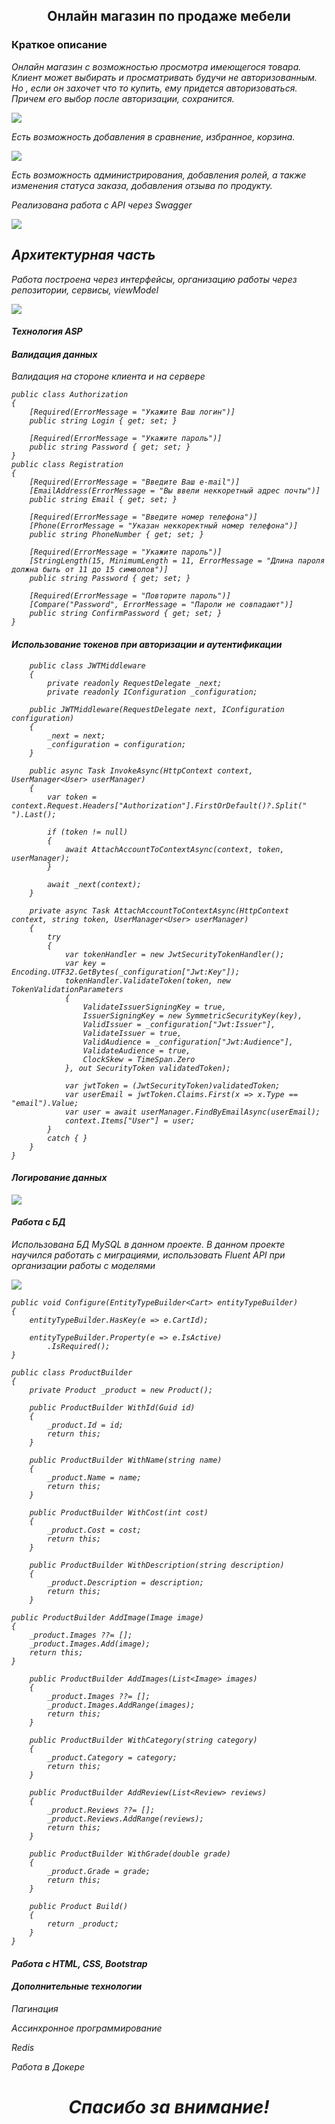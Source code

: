 <div class="text" align="center">
    <h2>Онлайн магазин по продаже мебели</h2>
</div>
<h3>Краткое описание</h3>
<p><em>Онлайн магазин с возможностью просмотра имеющегося товара. Клиент может выбирать и просматривать будучи не авторизованным. Но , если он захочет что то купить, ему придется авторизоваться. Причем его выбор после авторизации, сохранится. </p>
<img src="https://github.com/user-attachments/assets/ca2907c0-4262-47ed-a176-837d4c91bd1c" />
    
<p><em>Есть возможность добавления в сравнение, избранное, корзина. </p>
<img src="https://github.com/user-attachments/assets/dd53183c-e0dc-4946-9eef-0264291cee39" />
    
<p><em>Есть возможность администрирования, добавления ролей, а также изменения статуса заказа, добавления отзыва по продукту. </p>
<p><em>Реализована работа с API через Swagger </p>
<img src="https://github.com/user-attachments/assets/fad00963-34be-44a1-b618-fa4d4bc4bbcb" />

<h2>Архитектурная часть</h2>
<p><em>Работа построена через интерфейсы, организацию работы через репозитории, сервисы, viewModel </p>
<img src="https://github.com/user-attachments/assets/a28a4009-ac47-4d9c-bfb2-3c2d3718afec" />
<h4>Технология ASP</h4>
<h4>Валидация данных</h4>
<p><em></em>Валидация на стороне клиента и на сервере</p>

    public class Authorization
    {
        [Required(ErrorMessage = "Укажите Ваш логин")]
        public string Login { get; set; }

        [Required(ErrorMessage = "Укажите пароль")]
        public string Password { get; set; }
    }
    public class Registration
    {
        [Required(ErrorMessage = "Введите Ваш e-mail")]
        [EmailAddress(ErrorMessage = "Вы ввели неккоретный адрес почты")]
        public string Email { get; set; }

        [Required(ErrorMessage = "Введите номер телефона")]
        [Phone(ErrorMessage = "Указан неккоректный номер телефона")]
        public string PhoneNumber { get; set; }

        [Required(ErrorMessage = "Укажите пароль")]
        [StringLength(15, MinimumLength = 11, ErrorMessage = "Длина пароля должна быть от 11 до 15 символов")]
        public string Password { get; set; }

        [Required(ErrorMessage = "Повторите пароль")]
        [Compare("Password", ErrorMessage = "Пароли не совпадают")]
        public string ConfirmPassword { get; set; }
    }
<h4>Использование токенов при авторизации и аутентификации </h4>

        public class JWTMiddleware
        {
            private readonly RequestDelegate _next;
            private readonly IConfiguration _configuration;

        public JWTMiddleware(RequestDelegate next, IConfiguration configuration)
        {
            _next = next;
            _configuration = configuration;
        }

        public async Task InvokeAsync(HttpContext context, UserManager<User> userManager)
        {
            var token = context.Request.Headers["Authorization"].FirstOrDefault()?.Split(" ").Last();

            if (token != null)
            {
                await AttachAccountToContextAsync(context, token, userManager);
            }

            await _next(context);
        }

        private async Task AttachAccountToContextAsync(HttpContext context, string token, UserManager<User> userManager)
        {
            try
            {
                var tokenHandler = new JwtSecurityTokenHandler();
                var key = Encoding.UTF32.GetBytes(_configuration["Jwt:Key"]);
                tokenHandler.ValidateToken(token, new TokenValidationParameters
                {
                    ValidateIssuerSigningKey = true,
                    IssuerSigningKey = new SymmetricSecurityKey(key),
                    ValidIssuer = _configuration["Jwt:Issuer"],
                    ValidateIssuer = true,
                    ValidAudience = _configuration["Jwt:Audience"],
                    ValidateAudience = true,
                    ClockSkew = TimeSpan.Zero
                }, out SecurityToken validatedToken);

                var jwtToken = (JwtSecurityToken)validatedToken;
                var userEmail = jwtToken.Claims.First(x => x.Type == "email").Value;
                var user = await userManager.FindByEmailAsync(userEmail);
                context.Items["User"] = user;
            }
            catch { }
        }
    }
   
<h4>Логирование данных</h4>
<img src="https://github.com/user-attachments/assets/72b86694-2285-49f9-8e88-62be0f0cc6e9" />

<h4>Работа с БД</h4>
<p><em></em>Использована БД MySQL в данном проекте. В данном проекте научился работать с миграциями, использовать Fluent API при организации работы с моделями</p>
<img src="https://github.com/user-attachments/assets/7cef0fec-1c57-47d0-86ba-c8a3b227cc12" />

    public void Configure(EntityTypeBuilder<Cart> entityTypeBuilder)
    {
        entityTypeBuilder.HasKey(e => e.CartId);

        entityTypeBuilder.Property(e => e.IsActive)
            .IsRequired();
    }

    public class ProductBuilder
    {
        private Product _product = new Product();

        public ProductBuilder WithId(Guid id)
        {
            _product.Id = id;
            return this;
        }

        public ProductBuilder WithName(string name)
        {
            _product.Name = name;
            return this;
        }

        public ProductBuilder WithCost(int cost)
        {
            _product.Cost = cost;
            return this;
        }

        public ProductBuilder WithDescription(string description)
        {
            _product.Description = description;
            return this;
        }

    public ProductBuilder AddImage(Image image)
    {
        _product.Images ??= [];
        _product.Images.Add(image);
        return this;
    }

        public ProductBuilder AddImages(List<Image> images)
        {
            _product.Images ??= [];
            _product.Images.AddRange(images);
            return this;
        }

        public ProductBuilder WithCategory(string category)
        {
            _product.Category = category;
            return this;
        }

        public ProductBuilder AddReview(List<Review> reviews)
        {
            _product.Reviews ??= [];
            _product.Reviews.AddRange(reviews);
            return this;
        }

        public ProductBuilder WithGrade(double grade)
        {
            _product.Grade = grade;
            return this;
        }

        public Product Build()
        {
            return _product;
        }
    }

<h4>Работа с HTML, CSS, Bootstrap</h4>

<h4>Дополнительные технологии</h4>
<p><em></em>Пагинация</p>
<p><em></em>Ассинхронное программирование</p>
<p><em></em>Redis</p>
<p><em></em>Работа в Докере</p>

<div class="text" align="center">
    <h1>Спасибо за внимание!</h2>
</div>
